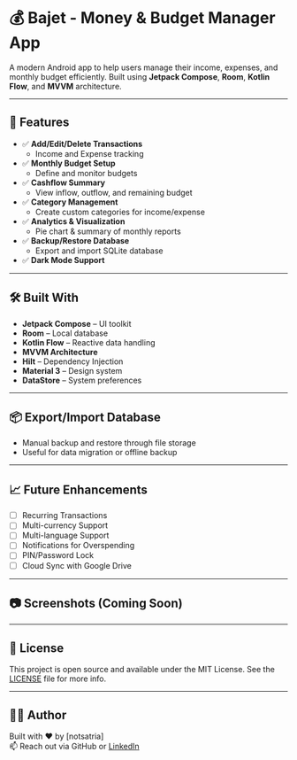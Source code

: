 # 💰 Bajet - Money & Budget Manager App

A modern Android app to help users manage their income, expenses, and monthly budget efficiently. Built using **Jetpack Compose**, **Room**, **Kotlin Flow**, and **MVVM** architecture.

---

## 📱 Features

- ✅ **Add/Edit/Delete Transactions**
  - Income and Expense tracking
- ✅ **Monthly Budget Setup**
  - Define and monitor budgets
- ✅ **Cashflow Summary**
  - View inflow, outflow, and remaining budget
- ✅ **Category Management**
  - Create custom categories for income/expense
- ✅ **Analytics & Visualization**
  - Pie chart & summary of monthly reports
- ✅ **Backup/Restore Database**
  - Export and import SQLite database
- ✅ **Dark Mode Support**

---

## 🛠️ Built With

- **Jetpack Compose** – UI toolkit
- **Room** – Local database
- **Kotlin Flow** – Reactive data handling
- **MVVM Architecture**
- **Hilt** – Dependency Injection
- **Material 3** – Design system
- **DataStore** – System preferences

---

## 📦 Export/Import Database

- Manual backup and restore through file storage
- Useful for data migration or offline backup

---

## 📈 Future Enhancements

- [ ] Recurring Transactions
- [ ] Multi-currency Support
- [ ] Multi-language Support
- [ ] Notifications for Overspending
- [ ] PIN/Password Lock
- [ ] Cloud Sync with Google Drive

---

## 📷 Screenshots (Coming Soon)

---

## 🧠 License

This project is open source and available under the MIT License. See the [LICENSE](./LICENSE) file for more info.

---

## 🙋‍♂️ Author

Built with ❤️ by [notsatria]  
📫 Reach out via GitHub or [LinkedIn](https://linkedin.com/in/damarsatria)

